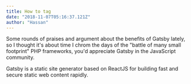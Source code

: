 ```yaml
---
title: How to tag
date: "2018-11-07T05:16:37.121Z"
author: "Hassan"
---
```

Some rounds of praises and argument about the benefits of Gatsby lately, so I thought it's about time I chrom the days of the "battle of many small footprint" PHP frameworks, you'd appreciate Gatsby in the JavaScript community.

Gatsby is a static site generator based on ReactJS for building fast and secure static web content rapidly.

